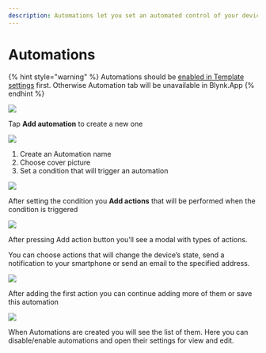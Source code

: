 ```yaml
---
description: Automations let you set an automated control of your devices
---
```


# Automations

{% hint style="warning" %}
Automations should be [enabled in Template settings](../web-dashboard/products/datastreams/datastreams-common-settings/automation.md) first. Otherwise Automation tab will be unavailable in Blynk.App
{% endhint %}

![](../.gitbook/assets/no_automations.png)

Tap **Add automation** to create a new one

![](../.gitbook/assets/choose-condition.png)

1. Create an Automation name
2. Choose cover picture
3. Set a condition that will trigger an automation

![](../.gitbook/assets/add_action.png)

After setting the condition you **Add actions** that will be performed when the condition is triggered

![](../.gitbook/assets/actions_types.png)

After pressing Add action button you’ll see a modal with types of actions.

You can choose actions that will change the device’s state, send a notification to your smartphone or send an email to the specified address.

![](../.gitbook/assets/automation_edit_screen.png)

After adding the first action you can continue adding more of them or save this automation

![](../.gitbook/assets/automations_list.png)

When Automations are created you will see the list of them. Here you can disable/enable automations and open their settings for view and edit.


